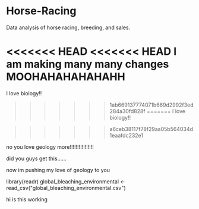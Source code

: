 # Horse-Racing
Data analysis of horse racing, breeding, and sales.

<<<<<<< HEAD
<<<<<<< HEAD
I am making many many changes MOOHAHAHAHAHAHH 
=======
I love biology!!
>>>>>>> 1ab669137774071b669d2992f3ed284a30fd828f
=======
I love biology!!

>>>>>>> a6ceb38117f78f29aa05b564034d1eaafdc232e1

no you love geology more!!!!!!!!!!!!!!!!


did you guys get this......

now im pushing my love of geology to you

library(readr)
global_bleaching_environmental <- read_csv("global_bleaching_environmental.csv")

hi is this working 